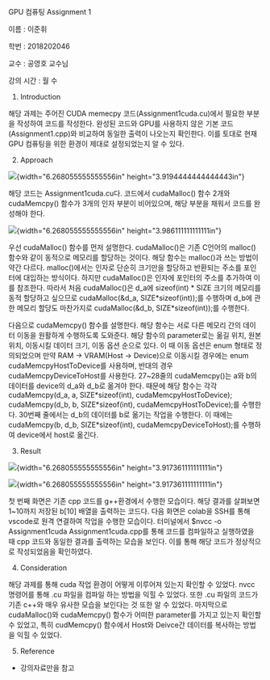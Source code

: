 GPU 컴퓨팅 Assignment 1

이름 : 이준휘

학번 : 2018202046

교수 : 공영호 교수님

강의 시간 : 월 수

1.  Introduction

해당 과제는 주어진 CUDA memecpy 코드(Assignment1cuda.cu)에서 필요한
부분을 작성하여 코드를 작성한다. 완성된 코드와 GPU를 사용하지 않은 기본
코드(Assignment1.cpp)와 비교하여 동일한 출력이 나오는지 확인한다. 이를
토대로 현재 GPU 컴퓨팅을 위한 환경이 제대로 설정되었는지 알 수 있다.

2.  Approach

![](media/image1.png){width="6.268055555555556in"
height="3.9194444444444443in"}

해당 코드는 Assignment1cuda.cu다. 코드에서 cudaMalloc() 함수 2개와
cudaMemcpy() 함수가 3개의 인자 부분이 비어있으며, 해당 부분을 채워서
코드를 완성해야 한다.

![](media/image2.png){width="6.268055555555556in"
height="3.986111111111111in"}

우선 cudaMalloc() 함수를 먼저 설명한다. cudaMalloc()은 기존 C언어의
malloc() 함수와 같이 동적으로 메모리를 할당하는 것이다. 해당 함수는
malloc()과 쓰는 방법이 약간 다르다. malloc()에서는 인자로 단순히
크기만을 할당하고 반환되는 주소를 포인터에 대입하는 방식이다. 하지만
cudaMalloc()은 인자에 포인터의 주소를 추가하여 이를 참조한다. 따라서
처음 cudaMalloc()은 d_a에 sizeof(int) \* SIZE 크기의 메모리를 동적
할당하고 싶으므로 cudaMalloc(&d_a, SIZE\*sizeof(int));를 수행하며 d_b에
관한 메모리 할당도 마찬가지로 cudaMalloc(&d_b, SIZE\*sizeof(int));를
수행한다.

다음으로 cudaMemcpy() 함수를 설명한다. 해당 함수는 서로 다른 메모리 간의
데이터 이동을 원활하게 수행하도록 도와준다. 해당 함수의 parameter로는
옮길 위치, 원본 위치, 이동시킬 데이터 크기, 이동 옵션 순으로 있다. 이 때
이동 옵션은 enum 형태로 정의되었으며 만약 RAM -\> VRAM(Host -\>
Device)으로 이동시킬 경우에는 enum cudaMemcpyHostToDevice를 사용하며,
반대의 경우 cudaMemcpyDeviceToHost를 사용한다. 27\~28줄의 cudaMemcpy()는
a와 b의 데이터를 device의 d_a와 d_b로 옮겨야 한다. 때문에 해당 함수는
각각 cudaMemcpy(d_a, a, SIZE\*sizeof(int), cudaMemcpyHostToDevice);
cudaMemcpy(d_b, b, SIZE\*sizeof(int), cudaMemcpyHostToDevice);를
수행한다. 30번째 줄에서는 d_b의 데이터를 b로 옮기는 작업을 수행한다. 이
때에는 cudaMemcpy(b, d_b, SIZE\*sizeof(int), cudaMemcpyDeviceToHost);를
수행하여 device에서 host로 옮긴다.

3.  Result

![](media/image3.png){width="6.268055555555556in"
height="3.917361111111111in"}

![](media/image4.png){width="6.268055555555556in"
height="3.917361111111111in"}

첫 번째 화면은 기존 cpp 코드를 g++환경에서 수행한 모습이다. 해당 결과를
살펴보면 1\~10까지 저장된 b\[10\] 배열을 출력하는 코드다. 다음 화면은
colab을 SSH를 통해 vscode로 원격 연결하여 작업을 수행한 모습이다.
터미널에서 \$nvcc -o Assignment1cuda Assignment1cuda.cpp를 통해 코드를
컴파일하고 실행하였을 때 cpp 코드와 동일한 결과를 출력하는 모습을
보인다. 이를 통해 해당 코드가 정상적으로 작성되었음을 확인하였다.

4.  Consideration

해당 과제를 통해 cuda 작업 환경이 어떻게 이루어져 있는지 확인할 수
있었다. nvcc 명령어를 통해 .cu 파일을 컴파일 하는 방법을 익힐 수 있었다.
또한 .cu 파일의 코드가 기존 c++와 매우 유사한 모습을 보인다는 것 또한 알
수 있었다. 마지막으로 cudaMalloc()와 cudaMemcpy() 함수가 어떠한
parameter를 가지고 있는지 확인할 수 있었고, 특히 cudMemcpy() 함수에서
Host와 Deivce간 데이터를 복사하는 방법을 익힐 수 있었다.

5.  Reference

-   강의자료만을 참고
